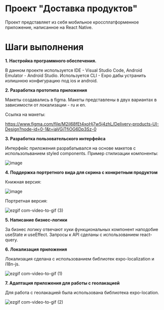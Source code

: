 # Проект "Доставка продуктов"
Проект представляет из себя мобильное кроссплатформенное приложение, написанное на React Native.
# Шаги выполнения
**1. Настройка программного обеспечения.**

В данном проекте используется IDE - Visual Studio Code, Android Emulator - Android Studio. 
Используется CLI - Expo дабы устранить излишнюю конфигурацию под ios и android.

**2. Разработка прототипа приложения**

Макеты создавались в figma. Макеты представлены в двух вариантах в зависимости от локализации - ru и en. 

Ссылка на макеты: 

https://www.figma.com/file/M2iI68fEt4xoHj7w5j4zhL/Delivery-products-UI-Design?node-id=0-1&t=iaVGjTfiOG6Dp3Sz-0 

**3. Разработка пользовательского интерфейса**

Интерфейс приложения разрабатывался на основе макетов с использольванием styled components. 
Пример стилизации компоненты:

![image](https://user-images.githubusercontent.com/44906806/235351965-a777b14e-402a-4822-ae57-33dd0269e688.png)

**4. Поддержка портретного вида для скрина с конкретным продуктом**

Книжная версия:

![image](https://user-images.githubusercontent.com/44906806/235352693-7cfb6502-f328-439b-b4f3-ba45d5545267.png)

Портретная версия:

![ezgif com-video-to-gif (3)](https://user-images.githubusercontent.com/44906806/235352755-77867e1f-ecca-4e02-9e61-6c52c27ea8ca.gif)

**5. Написание бизнес-логики** 

За бизнес логику отвечают хуки функциональных компонент наподобие useState и useEffect.
Запросы к API сделаны с использованием react-query.

**6. Локализация приложения**

Локализация сделана с использованием библиотек expo-localization и i18n-js. 

![ezgif com-video-to-gif (1)](https://user-images.githubusercontent.com/44906806/235351818-3958ce2f-e36a-4e9c-b3fa-634d66ac5f70.gif)

**7. Адаптация приложения для работы с геолакацией**

Для работа с геолакацией была использована библиотека expo-location.

![ezgif com-video-to-gif (2)](https://user-images.githubusercontent.com/44906806/235352237-0fef582a-6514-4d9b-b345-e3e735802027.gif)
